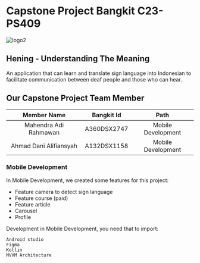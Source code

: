 # Capstone Project Bangkit C23-PS409
![logo2](https://github.com/mahendra581/BANGKIT-2023-HENING/assets/125616401/935f9b3f-cab3-4833-bf51-ee73d95e31b3)

Hening - Understanding The Meaning
--
An application that can learn and translate sign language into Indonesian to facilitate communication between deaf people and those who can hear.

Our Capstone Project Team Member
--

| Member Name | Bangkit Id    | Path    |
| :---:   | :---: | :---: |
| Mahendra Adi Rahmawan | A360DSX2747   | Mobile Development   |
| Ahmad Dani Alifiansyah | A132DSX1158   | Mobile Development   |

### Mobile Development
In Mobile Development, we created some features for this project:
- Feature camera to detect sign language
- Feature course (paid)
- Feature article
- Carousel
- Profile

Development in Mobile Development, you need that to import:

```
Android studio
Figma
Kotlin
MVVM Architecture
```

